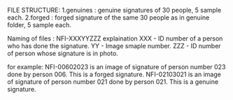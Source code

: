 FILE STRUCTURE: 1.genuines : genuine signatures of 30 people, 5 sample each. 2.forged : forged signature of the same 30 people as in genuine folder, 5 sample each.

Naming of files : NFI-XXXYYZZZ explaination XXX - ID number of a person who has done the signature. YY - Image smaple number. ZZZ - ID number of person whose signature is in photo.

for example: NFI-00602023 is an image of signature of person number 023 done by person 006. This is a forged signature. NFI-02103021 is an image of signature of person number 021 done by person 021. This is a genuine signature.
